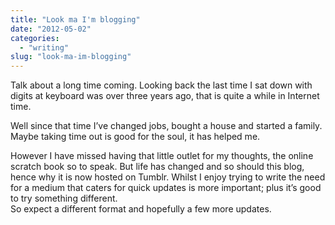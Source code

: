 ```yaml
---
title: "Look ma I'm blogging"
date: "2012-05-02"
categories: 
  - "writing"
slug: "look-ma-im-blogging"
---
```


Talk about a long time coming. Looking back the last time I sat down with digits at keyboard was over three years ago, that is quite a while in Internet time.

Well since that time I’ve changed jobs, bought a house and started a family. Maybe taking time out is good for the soul, it has helped me.

However I have missed having that little outlet for my thoughts, the online scratch book so to speak. But life has changed and so should this blog, hence why it is now hosted on Tumblr. Whilst I enjoy trying to write the need for a medium that caters for quick updates is more important; plus it’s good to try something different.  
So expect a different format and hopefully a few more updates.
